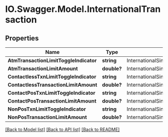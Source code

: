 # IO.Swagger.Model.InternationalTransaction
## Properties

Name | Type | Description | Notes
------------ | ------------- | ------------- | -------------
**AtmTransactionLimitToggleIndicator** | **string** | InternationalSingleATMTransactionLimitToggleFlag | [optional] 
**AtmTransactionLimitAmount** | **double?** | InternationalSingleATMTransactionLimit | [optional] 
**ContactlessTxnLimitToggleIndicator** | **string** | InternationalSingleContactlessTransactionLimitToggleFlag | [optional] 
**ContactlessTransactionLimitAmount** | **double?** | InternationalSingleContactlessTransactionLimit | [optional] 
**ContactPosTxnLimitToggleIndicator** | **string** | InternationalSingleContactPOSTransactionLimitToggleFlag | [optional] 
**ContactPosTransactionLimitAmount** | **double?** | InternationalSingleContactPOSTransactionLimit | [optional] 
**NonPosTxnLimitToggleIndicator** | **string** | InternationalSingleNonPOSTransactionLimitToggleFlag | [optional] 
**NonPosTransactionLimitAmount** | **double?** | InternationalSingleNonPOSTransactionLimit | [optional] 

[[Back to Model list]](../README.md#documentation-for-models) [[Back to API list]](../README.md#documentation-for-api-endpoints) [[Back to README]](../README.md)

